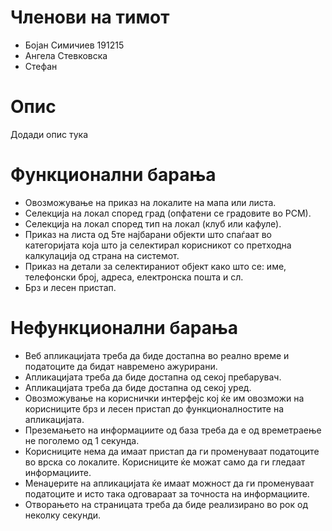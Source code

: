 # Членови на тимот
- Бојан Симичиев 191215
- Ангела Стевковска
- Стефан 

# Опис
Додади опис тука

# Функционални барања
- Овозможување на приказ на локалите на мапа или листа.
- Селекција на локал според град (опфатени се градовите во РСМ).
- Селекција на локал според тип на локал (клуб или кафуле).
- Приказ на листа од 5те најбарани објекти што спаѓаат во категоријата која што ја селектирал корисникот со претходна калкулација од страна на системот.
-	Приказ на детали за селектираниот објект како што се: име, телефонски број, адреса, електронска пошта и сл.
-	Брз и лесен пристап.

# Нефункционални барања
-	Веб апликацијата треба да биде достапна во реално време и податоците да бидат навремено ажурирани.
-	Апликацијата треба да биде достапна од секој пребарувач.
-	Апликацијата треба да биде достапна од секој уред.
-	Овозможување на кориснички интерфејс кој ќе им овозможи на корисниците брз и лесен пристап до функционалностите на апликацијата.
-	Преземањето на информациите од база треба да е од времетраење не поголемо од 1 секунда.
-	Корисниците нема да имаат пристап да ги променуваат податоците во врска со локалите. Корисниците ќе можат само да ги гледаат информациите.
-	Менаџерите на апликацијата ќе имаат можност да ги променуваат податоците и исто така одговараат за точноста на информациите.
-	Отворањето на страницата треба да биде реализирано во рок од неколку секунди.
